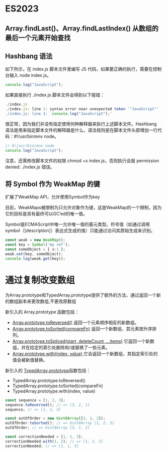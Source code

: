 # ES2023

## Array.findLast()、Array.findLastIndex() 从数组的最后一个元素开始查找

## Hashbang 语法
如下所示，在 index.js 脚本文件里编写 JS 代码，如果要正确的执行，需要在控制台输入 node index.js。
```js
console.log("JavaScript");
```
如果直接执行 ./index.js 脚本文件会得到以下报错：
```js
./index.js
./index.js: line 1: syntax error near unexpected token `"JavaScript"'
./index.js: line 1: `console.log("JavaScript");' 
```
很正常，因为我们并没有指定使用何种解释器来执行上述脚本文件。Hashbang 语法是用来指定脚本文件的解释器是什么，语法规则是在脚本文件头部增加一行代码：#!/usr/bin/env node。
```js
// #!/usr/bin/env node
console.log("JavaScript");
```

注意，还需修改脚本文件的权限 chmod +x index.js，否则执行会报 permission denied: ./index.js 错误。



## 将 Symbol 作为 WeakMap 的键
扩展了WeakMap API，允许使用Symbol作为key

目前，WeakMaps被限制为只允许对象作为键，这是WeakMap的一个限制，因为它的目标是具有最终可以GC’ed的唯一值。

Symbol是ECMAScript中唯一允许唯一值的基元类型。符号值（如通过调用symbol（[description]）表达式生成的值）只能通过访问其原始生成来识别。


```js
const weak = new WeakMap();
const key = Symbol('my ref');
const someObject = { a:1 };
weak.set(key, someObject);
console.log(weak.get(key));

```

# 通过复制改变数组
为Array.prototype和TypedArray.prototype提供了额外的方法，通过返回一个新的数组副本来更改数组,不更改原数组


新引入的 Array.prototype 函数包括：
* [Array.prototype.toReversed()](https://developer.mozilla.org/zh-CN/docs/Web/JavaScript/Reference/Global_Objects/Array/toReversed) 返回一个元素顺序相反的新数组。
* [Array.prototype.toSorted(compareFn)](https://developer.mozilla.org/zh-CN/docs/Web/JavaScript/Reference/Global_Objects/Array/toSorted) 返回一个新数组，其元素按升序排列。
* [Array.prototype.toSpliced(start, deleteCount, …items)](https://developer.mozilla.org/zh-CN/docs/Web/JavaScript/Reference/Global_Objects/Array/toSpliced) 它返回一个新数组，并在给定的索引处删除和/或替换了一些元素。
* [Array.prototype.with(index, value) ](https://developer.mozilla.org/zh-CN/docs/Web/JavaScript/Reference/Global_Objects/Array/with)它会返回一个新数组，其指定索引处的值会被新值替换。

新引入的 [TypedArray.prototype](https://developer.mozilla.org/zh-CN/docs/Web/JavaScript/Reference/Global_Objects/TypedArray)函数包括：
* TypedArray.prototype.toReversed()
* TypedArray.prototype.toSorted(compareFn) 
* TypedArray.prototype.with(index, value)


```js
const sequence = [1, 2, 3];
sequence.toReversed(); // => [3, 2, 1]
sequence; // => [1, 2, 3]

const outOfOrder = new Uint8Array([3, 1, 2]);
outOfOrder.toSorted(); // => Uint8Array [1, 2, 3]
outOfOrder; // => Uint8Array [3, 1, 2]

const correctionNeeded = [1, 1, 3];
correctionNeeded.with(1, 2); // => [1, 2, 3]
correctionNeeded; // => [1, 1, 3]
```
